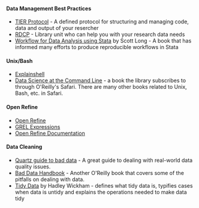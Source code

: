 #### Data Management Best Practices 

* [TIER Protocol](https://www.haverford.edu/tier) - A defined protocol for structuring and managing code, data and output of your resercher 
* [RDCP](http://libraries.ucsd.edu/services/data-curation/data-management/index.html) - Library unit who can help you with your research data needs
* [Workflow for Data Analysis using Stata](http://roger.ucsd.edu/record=b8897217~S9) by Scott Long - A book that has informed many efforts to produce reproducible workflows in Stata

#### Unix/Bash 

* [Explainshell](http://explainshell.com/)
* [Data Science at the Command Line](http://goo.gl/clHYGu) - a book the library subscribes to through O'Reilly's Safari. There are many other books related to Unix, Bash, etc. in Safari. 

#### Open Refine

* [Open Refine](https://github.com/OpenRefine/OpenRefine/wiki)
* [GREL Expressions](https://github.com/OpenRefine/OpenRefine/wiki/Documentation-For-Users#reference)
* [Open Refine Documentation](https://github.com/OpenRefine/OpenRefine/wiki/Documentation-For-Users)

#### Data Cleaning 

* [Quartz guide to bad data](https://github.com/Quartz/bad-data-guide) - A great guide to dealing with real-world data quality issues. 
* [Bad Data Handbook](http://proquest.safaribooksonline.com/book/-/9781449324957) - Another O'Reilly book that covers some of the pitfalls on dealing with data. 
* [Tidy Data](http://vita.had.co.nz/papers/tidy-data.pdf) by Hadley Wickham - defines what tidy data is, typifies cases when data is untidy and explains the operations needed to make data tidy